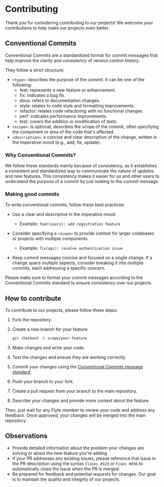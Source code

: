 # Contributing

Thank you for considering contributing to our projects! We welcome
your contributions to help make our projects even better.

## Conventional Commits

Conventional Commits are a standardized format for commit messages that 
help improve the clarity and consistency of version control history. 

They follow a strict structure:

- `<type>`: describes the purpose of the commit. It can be one of the following:
  - feat: represents a new feature or enhancement. 
  - fix: indicates a bug fix.
  - docs: refers to documentation changes.
  - style: relates to code style and formatting improvements.
  - refactor: relates code refactoring with no functional changes.
  - perf: indicates performance improvements.
  - test: covers the addition or modification of tests.
- `<scope>`: is optional, describes the scope of the commit, often specifying the 
component or area of the code that's affected.
- `<description>`: a concise and clear description of the change, written in the 
imperative mood (e.g., add, fix, update).

### Why Conventional Commits?

We follow these standards mainly because of consistency, as it 
establishes a consistent and standardized way to communicate the 
nature of updates and new features. This consistency makes it easier 
for us and other users to understand the purpose of a commit by 
just looking to the commit message.

### Making good commits

To write conventional commits, follow these best practices:

- Use a clear and descriptive <description> in the imperative mood.
  - Example: `feat(users): add registration feature`

- Consider specifying a `<scope>` to provide context for larger 
codebases or projects with multiple components.
  - Example: `fix(api): resolve authentication issue`

- Keep commit messages concise and focused on a single change. If a 
change spans multiple aspects, consider breaking it into multiple commits, 
each addressing a specific concern.

Please make sure to format your commit messages according to the
Conventional Commits standard to ensure consistency over our
projects.

## How to contribute

To contribute to our projects, please follow these steps:

1. Fork the repository.
2. Create a new branch for your feature:

    ```Bash
    git checkout -b scope/your-feature
    ```

3. Make changes and write your code.
4. Test the changes and ensure they are working correctly.
5. Commit your changes using the [Conventional Commits message standard](#conventional-commits).
6. Push your branch to your fork.
7. Create a pull request from your branch to the main repository.
8. Describe your changes and provide more context about the feature.

Then, just wait for any Flyte member to review your code and address
any feedback. Once approved, your changes will be merged into
the main repository.

## Observations

- Provide detailed information about the problem your changes are solving or about 
the new feature you're adding.
- If your PR addresses any existing issues, please reference that issue in the PR
description using the syntax `Closes #123` or `Fixes #456` to automatically close
the issue when the PR is merged.
- Be prepared for feedback and potential requests for changes. Our goal is to
maintain the quality and integrity of our projects.